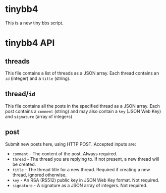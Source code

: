 tinybb4
=======
This is a new tiny bbs script.

tinybb4 API
===========

threads
-------
This file contains a list of threads as a JSON array. Each thread contains an ```id``` (integer) and a ```title``` (string).

thread/```id```
-----------
This file contains all the posts in the specified thread as a JSON array. Each post contains a ```comment``` (string) and may also contain a ```key``` (JSON Web Key) and ```signature``` (array of integers)

post
----
Submit new posts here, using HTTP POST. Accepted inputs are:

* ```comment``` - The content of the post. Always required.
* ```thread``` - The thread you are replying to. If not present, a new thread will be created.
* ```title``` - The thread title for a new thread. Required if creating a new thread, ignored otherwise.
* ```key``` - An RSA (RS512) public key in JSON Web Key format. Not required.
* ```signature``` - A signature as a JSON array of integers. Not required.
